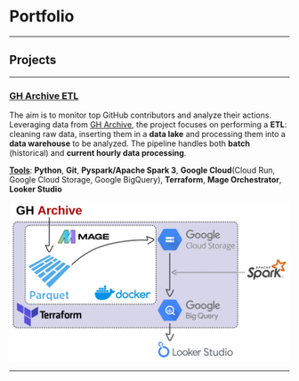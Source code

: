 # Portfolio

---

## Projects

---

### [GH Archive ETL](https://github.com/AlmudenaZhou/data-engineer-gharchive)

The aim is to monitor top GitHub contributors and analyze their actions. Leveraging data from [GH Archive](https://www.gharchive.org/), the project focuses on performing a **ETL**: cleaning raw data, inserting them in a **data lake** and processing them into a **data warehouse** to be analyzed. The pipeline handles both **batch** (historical) and **current hourly data processing**.

<u><b>Tools</u></b>: **Python**, **Git**, **Pyspark/Apache Spark 3**, **Google Cloud**(Cloud Run, Google Cloud Storage, Google BigQuery), **Terraform**, **Mage Orchestrator**, **Looker Studio**

<img src="images/gharchive_fig.png?raw=true"/>

---
